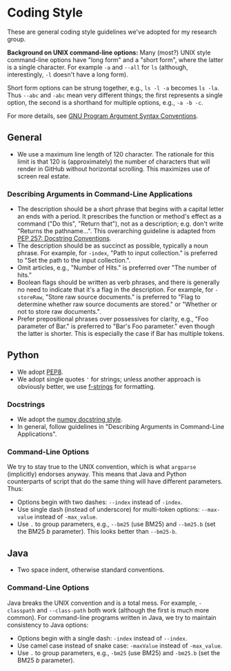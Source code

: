 # Coding Style

These are general coding style guidelines we've adopted for my research group.

**Background on UNIX command-line options:**
Many (most?) UNIX style command-line options have "long form" and a "short form", where the latter is a single character.
For example `-a` and `--all` for `ls` (although, interestingly, `-l` doesn't have a long form).

Short form options can be strung together, e.g., `ls -l -a` becomes `ls -la`.
Thus `--abc` and `-abc` mean very different things; the first represents a single option, the second is a shorthand for multiple options, e.g., `-a -b -c`.

For more details, see [GNU Program Argument Syntax Conventions](https://www.gnu.org/software/libc/manual/html_node/Argument-Syntax.html).

## General

+ We use a maximum line length of 120 character.
The rationale for this limit is that 120 is (approximately) the number of characters that will render in GitHub without horizontal scrolling.
This maximizes use of screen real estate.

### Describing Arguments in Command-Line Applications

+ The description should be a short phrase that begins with a capital letter an ends with a period. It prescribes the function or method's effect as a command ("Do this", "Return that"), not as a description; e.g. don't write "Returns the pathname...". This overarching guideline is adapted from [PEP 257: Docstring Conventions](https://www.python.org/dev/peps/pep-0257/).
+ The description should be as succinct as possible, typically a noun phrase. For example, for `-index`, "Path to input collection." is preferred to "Set the path to the input collection.".
+ Omit articles, e.g., "Number of Hits." is preferred over "The number of hits."
+ Boolean flags should be written as verb phrases, and there is generally no need to indicate that it's a flag in the description. For example, for `-storeRaw`, "Store raw source documents." is preferred to "Flag to determine whether raw source documents are stored." or "Whether or not to store raw documents.".
+ Prefer prepositional phrases over possessives for clarity, e.g., "Foo parameter of Bar." is preferred to "Bar's Foo parameter." even though the latter is shorter. This is especially the case if Bar has multiple tokens.

## Python

+ We adopt [PEP8](https://pep8.org/).
+ We adopt single quotes `'` for strings; unless another approach is obviously better, we use [f-strings](https://www.python.org/dev/peps/pep-0498/) for formatting.

### Docstrings

+ We adopt the [numpy docstring style](https://numpydoc.readthedocs.io/en/latest/format.html).
+ In general, follow guidelines in "Describing Arguments in Command-Line Applications".

### Command-Line Options

We try to stay true to the UNIX convention, which is what `argparse` (implicitly) endorses anyway.
This means that Java and Python counterparts of script that do the same thing will have different parameters.
Thus:

+ Options begin with two dashes: `--index` instead of `-index`.
+ Use single dash (instead of underscore) for multi-token options: `--max-value` instead of `-max_value`.
+ Use `.` to group parameters, e.g., `--bm25` (use BM25) and `--bm25.b` (set the BM25 _b_ parameter). This looks better than `--bm25-b`.

## Java

+ Two space indent, otherwise standard conventions.

### Command-Line Options

Java breaks the UNIX convention and is a total mess.
For example, `-classpath` and `--class-path` both work (although the first is much more common).
For command-line programs written in Java, we try to maintain consistency to Java options:

+ Options begin with a single dash: `-index` instead of `--index`.
+ Use camel case instead of snake case: `-maxValue` instead of `-max_value`.
+ Use `.` to group parameters, e.g., `-bm25` (use BM25) and `-bm25.b` (set the BM25 _b_ parameter).
